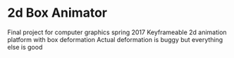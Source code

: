 # 2d Box Animator

Final project for computer graphics spring 2017
Keyframeable 2d animation platform with box deformation
Actual deformation is buggy but everything else is good
